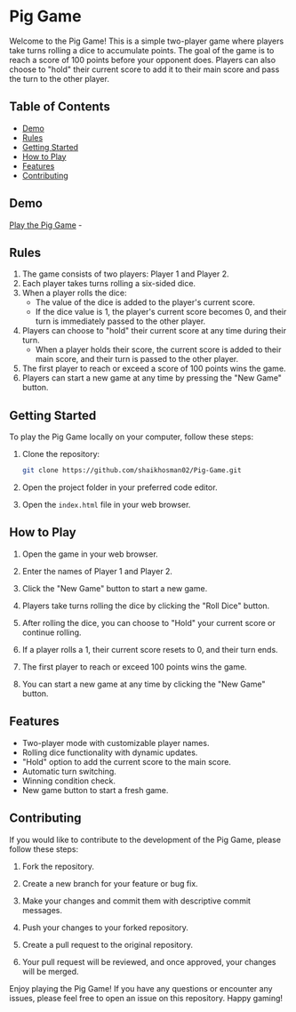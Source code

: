 # Pig Game

Welcome to the Pig Game! This is a simple two-player game where players take turns rolling a dice to accumulate points. The goal of the game is to reach a score of 100 points before your opponent does. Players can also choose to "hold" their current score to add it to their main score and pass the turn to the other player.

## Table of Contents
- [Demo](#demo)
- [Rules](#rules)
- [Getting Started](#getting-started)
- [How to Play](#how-to-play)
- [Features](#features)
- [Contributing](#contributing)

## Demo
[Play the Pig Game](https://shaikhosman02.github.io/Pig-Game/) - 

## Rules
1. The game consists of two players: Player 1 and Player 2.
2. Each player takes turns rolling a six-sided dice.
3. When a player rolls the dice:
   - The value of the dice is added to the player's current score.
   - If the dice value is 1, the player's current score becomes 0, and their turn is immediately passed to the other player.
4. Players can choose to "hold" their current score at any time during their turn.
   - When a player holds their score, the current score is added to their main score, and their turn is passed to the other player.
5. The first player to reach or exceed a score of 100 points wins the game.
6. Players can start a new game at any time by pressing the "New Game" button.

## Getting Started
To play the Pig Game locally on your computer, follow these steps:

1. Clone the repository:
   ```bash
   git clone https://github.com/shaikhosman02/Pig-Game.git
   ```

2. Open the project folder in your preferred code editor.

3. Open the `index.html` file in your web browser.

## How to Play
1. Open the game in your web browser.

2. Enter the names of Player 1 and Player 2.

3. Click the "New Game" button to start a new game.

4. Players take turns rolling the dice by clicking the "Roll Dice" button.

5. After rolling the dice, you can choose to "Hold" your current score or continue rolling.

6. If a player rolls a 1, their current score resets to 0, and their turn ends.

7. The first player to reach or exceed 100 points wins the game.

8. You can start a new game at any time by clicking the "New Game" button.

## Features
- Two-player mode with customizable player names.
- Rolling dice functionality with dynamic updates.
- "Hold" option to add the current score to the main score.
- Automatic turn switching.
- Winning condition check.
- New game button to start a fresh game.

## Contributing
If you would like to contribute to the development of the Pig Game, please follow these steps:

1. Fork the repository.

2. Create a new branch for your feature or bug fix.

3. Make your changes and commit them with descriptive commit messages.

4. Push your changes to your forked repository.

5. Create a pull request to the original repository.

6. Your pull request will be reviewed, and once approved, your changes will be merged.



Enjoy playing the Pig Game! If you have any questions or encounter any issues, please feel free to open an issue on this repository. Happy gaming!
